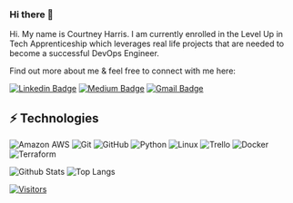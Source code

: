 ### Hi there 👋

Hi. My name is Courtney Harris. I am currently enrolled in the Level Up in Tech Apprenticeship which leverages real life projects that are needed to become a successful DevOps Engineer. 

Find out more about me & feel free to connect with me here:

<!-- Replace the fields below with the information requested. Remember to remove the encapsulating <> characters. For spaces in names, use %20 (e.g. Broadus%20Palmer) -->

[![Linkedin Badge](https://img.shields.io/badge/-Courtney%20Harris-blue?style=flat-square&logo=Linkedin&logoColor=white&link=https://www.linkedin.com/in/cortneyshenel/)](https://www.linkedin.com/in/cortneyshenel/)
[![Medium Badge](https://img.shields.io/badge/Courtney%20Harris-12100E?style=flat-square&logo=medium&logoColor=white&link=https://www.linkedin.com/in/cortneyshenel)](https://www.linkedin.com/in/cortneyshenel/)
[![Gmail Badge](https://img.shields.io/badge/-csharrisjax@gmail.com-c14438?style=flat-square&logo=Gmail&logoColor=white&link=mailto:csharrisjax@gmail.com)](mailto:csharrisjax@gmail.com)

## ⚡ Technologies

<!-- Check out the Badges folder for more badges -->

![Amazon AWS](https://img.shields.io/badge/Amazon%20AWS-232F3E?style=flat-square&logo=amazon-aws)
![Git](https://img.shields.io/badge/-Git-black?style=flat-square&logo=git)
![GitHub](https://img.shields.io/badge/-GitHub-181717?style=flat-square&logo=github)
![Python](https://img.shields.io/badge/-Python-black?style=flat-square&logo=Python)
![Linux](https://img.shields.io/badge/Linux-FCC624?style=flat-square&logo=linux&logoColor=black)
![Trello](https://img.shields.io/badge/Trello-%23026AA7.svg?style=flat-square&logo=Trello&logoColor=white)
![Docker](https://img.shields.io/badge/docker-%230db7ed.svg?style=for-the-badge&logo=docker&logoColor=white)
![Terraform](https://img.shields.io/badge/terraform-%235835CC.svg?style=for-the-badge&logo=terraform&logoColor=white)

<!-- Replace the fields below with the information requested. Remember to remove the encapsulating <> characters. -->

![Github Stats](https://github-readme-stats.vercel.app/api?username=csharrisjax&count_private=true&show_icons=true&include_all_commits=true)
![Top Langs](https://github-readme-stats.vercel.app/api/top-langs/?username=LevelUpInTech&hide=TeX&layout=compact)


[![Visitors](https://api.visitorbadge.io/api/visitors?path=csharrisjax%2FLevelUpInTech&label=VISITORS&countColor=%23263759)](https://visitorbadge.io/status?path=csharrisjax%2Fcsharrisjax)
